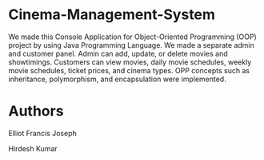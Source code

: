 # Cinema-Management-System

We made this Console Application for Object-Oriented Programming (OOP) project by using Java Programming Language. We made a separate admin and customer panel. Admin can add, update, or delete movies and showtimings. Customers can view movies, daily movie schedules, weekly movie schedules, ticket prices, and cinema types. OPP concepts such as inheritance, polymorphism, and encapsulation were implemented.


# Authors 
Elliot Francis Joseph

Hirdesh Kumar
